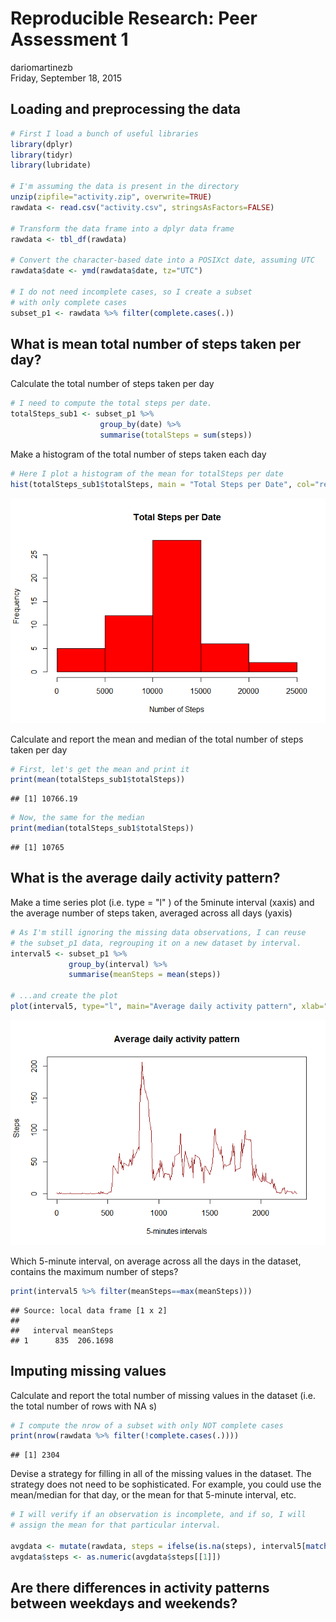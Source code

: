 # Reproducible Research: Peer Assessment 1
dariomartinezb  
Friday, September 18, 2015  


## Loading and preprocessing the data


```r
# First I load a bunch of useful libraries
library(dplyr)
library(tidyr)
library(lubridate)

# I'm assuming the data is present in the directory
unzip(zipfile="activity.zip", overwrite=TRUE)
rawdata <- read.csv("activity.csv", stringsAsFactors=FALSE)

# Transform the data frame into a dplyr data frame
rawdata <- tbl_df(rawdata)

# Convert the character-based date into a POSIXct date, assuming UTC
rawdata$date <- ymd(rawdata$date, tz="UTC")

# I do not need incomplete cases, so I create a subset
# with only complete cases
subset_p1 <- rawdata %>% filter(complete.cases(.))
```

## What is mean total number of steps taken per day?
Calculate the total number of steps taken per day

```r
# I need to compute the total steps per date.
totalSteps_sub1 <- subset_p1 %>% 
                    group_by(date) %>%
                    summarise(totalSteps = sum(steps))
```
Make a histogram of the total number of steps taken each day

```r
# Here I plot a histogram of the mean for totalSteps per date
hist(totalSteps_sub1$totalSteps, main = "Total Steps per Date", col="red", xlab="Number of Steps")
```

![](PA1_template_files/figure-html/unnamed-chunk-2-1.png) 

Calculate and report the mean and median of the total number of steps taken per day

```r
# First, let's get the mean and print it
print(mean(totalSteps_sub1$totalSteps))
```

```
## [1] 10766.19
```

```r
# Now, the same for the median
print(median(totalSteps_sub1$totalSteps))
```

```
## [1] 10765
```
## What is the average daily activity pattern?
Make a time series plot (i.e. type = "l" ) of the 5minute interval (xaxis) and the average number of steps taken, averaged across all days (yaxis)

```r
# As I'm still ignoring the missing data observations, I can reuse
# the subset_p1 data, regrouping it on a new dataset by interval.
interval5 <- subset_p1 %>% 
             group_by(interval) %>%
             summarise(meanSteps = mean(steps))

# ...and create the plot
plot(interval5, type="l", main="Average daily activity pattern", xlab="5-minutes intervals", ylab="Steps", col="dark red")
```

![](PA1_template_files/figure-html/unnamed-chunk-4-1.png) 

Which 5-minute interval, on average across all the days in the dataset, contains the maximum number of steps?

```r
print(interval5 %>% filter(meanSteps==max(meanSteps)))
```

```
## Source: local data frame [1 x 2]
## 
##   interval meanSteps
## 1      835  206.1698
```
## Imputing missing values
Calculate and report the total number of missing values in the dataset (i.e. the total number of rows with NA s)

```r
# I compute the nrow of a subset with only NOT complete cases
print(nrow(rawdata %>% filter(!complete.cases(.))))
```

```
## [1] 2304
```
Devise a strategy for filling in all of the missing values in the dataset. The strategy does not need to be sophisticated. For example, you could use the mean/median for that day, or the mean for that 5-minute interval, etc.

```r
# I will verify if an observation is incomplete, and if so, I will
# assign the mean for that particular interval.

avgdata <- mutate(rawdata, steps = ifelse(is.na(steps), interval5[match(rawdata$interval, interval5$interval),2], steps))
avgdata$steps <- as.numeric(avgdata$steps[[1]])
```
## Are there differences in activity patterns between weekdays and weekends?
